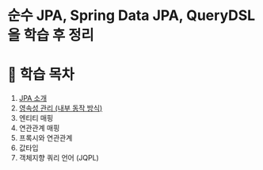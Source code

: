 # 순수 JPA, Spring Data JPA, QueryDSL을 학습 후 정리

# 📄 학습 목차
1. [JPA 소개](https://wirehaired-garnet-c0c.notion.site/1-JPA-20d100d2b08f8162b4a8da37122be9fb?source=copy_link)
2. [영속성 관리 (내부 동작 방식)](https://wirehaired-garnet-c0c.notion.site/2-20e100d2b08f8075a99ce3bdea53509f?source=copy_link)
3. 엔티티 매핑
4. 연관관계 매핑
5. 프록시와 연관관계
6. 값타입
7. 객체지향 쿼리 언어 (JQPL) 

